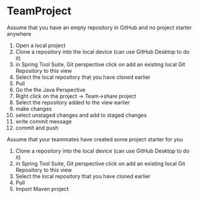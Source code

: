 # TeamProject
Assume that you have an empty repository in GitHub and no project starter anywhere
1. Open a local project
2. Clone a repository into the local device (can use GitHub Desktop to do it)
3. in Spring Tool Suite, Git perspective
	click on add an existing local Git Repository to this view
4. Select the local repository that you have cloned earlier
5. Pull
6. Go the the Java Perspective
7. Right click on the project -> Team->share project
8. Select the repository added to the view earlier
9. make changes
10. select unstaged changes and add to staged changes
11. write commit message
12. commit and push

Assume that your teammates have created some project starter for you

1. Clone a repository into the local device (can use GitHub Desktop to do it)
2. in Spring Tool Suite, Git perspective
	click on add an existing local Git Repository to this view
3. Select the local repository that you have cloned earlier
4. Pull
5. Import Maven project
